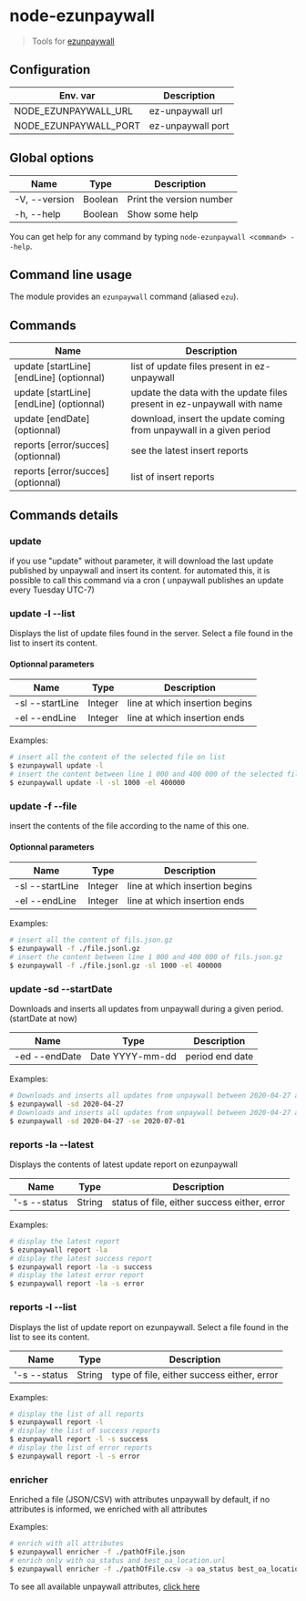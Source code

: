 # node-ezunpaywall

> Tools for [ezunpaywall](https://github.com/ezpaarse-project/ez-unpaywall)

## Configuration
| Env. var | Description |
| --- | --- |
| NODE_EZUNPAYWALL_URL | ez-unpaywall url |
| NODE_EZUNPAYWALL_PORT | ez-unpaywall port |

## Global options

| Name | Type | Description |
| --- | --- | --- |
| -V, --version | Boolean | Print the version number |
| -h, --help | Boolean | Show some help |

You can get help for any command by typing `node-ezunpaywall <command> --help`.

## Command line usage

The module provides an `ezunpaywall` command (aliased `ezu`).

## Commands

| Name | Description |
| --- | --- |
| update <list> [startLine] [endLine] (optionnal) | list of update files present in ez-unpaywall |
| update <file> [startLine] [endLine] (optionnal) | update the data with the update files present in ez-unpaywall with name |
| update <startDate> [endDate] (optionnal) | download, insert the update coming from unpaywall in a given period |
| reports <latest> [error/succes] (optionnal) | see the latest insert reports |
| reports <list> [error/succes] (optionnal) | list of insert reports |

## Commands details

### update

if you use "update" without parameter, it will download the last update published by unpaywall and insert its content.
for automated this, it is possible to call this command via a cron (
unpaywall publishes an update every Tuesday UTC-7)

### update -l --list

Displays the list of update files found in the server.
Select a file found in the list to insert its content.

#### Optionnal parameters

| Name | Type | Description |
| --- | --- | --- |
| -sl --startLine | Integer | line at which insertion begins |
| -el --endLine | Integer | line at which insertion ends |

Examples:
```bash
# insert all the content of the selected file on list
$ ezunpaywall update -l
# insert the content between line 1 000 and 400 000 of the selected file on list
$ ezunpaywall update -l -sl 1000 -el 400000
```

### update -f --file

insert the contents of the file according to the name of this one.

#### Optionnal parameters

| Name | Type | Description |
| --- | --- | --- |
| -sl --startLine | Integer | line at which insertion begins |
| -el --endLine | Integer | line at which insertion ends |

Examples:
```bash
# insert all the content of fils.json.gz
$ ezunpaywall -f ./file.jsonl.gz 
# insert the content between line 1 000 and 400 000 of fils.json.gz
$ ezunpaywall -f ./file.jsonl.gz -sl 1000 -el 400000
```

### update -sd --startDate

Downloads and inserts all updates from unpaywall during a given period. (startDate at now)

| Name | Type | Description |
| --- | --- | --- |
| -ed --endDate | Date YYYY-mm-dd | period end date |

Examples:
```bash
# Downloads and inserts all updates from unpaywall between 2020-04-27 and now
$ ezunpaywall -sd 2020-04-27
# Downloads and inserts all updates from unpaywall between 2020-04-27 and 2020-07-01 
$ ezunpaywall -sd 2020-04-27 -se 2020-07-01
```

### reports -la --latest

Displays the contents of latest update report on ezunpaywall

| Name | Type | Description |
| --- | --- | --- |
| '-s --status | String | status of file, either success either, error |

Examples:
```bash
# display the latest report
$ ezunpaywall report -la
# display the latest success report
$ ezunpaywall report -la -s success
# display the latest error report
$ ezunpaywall report -la -s error
```

### reports -l --list

Displays the list of update report on ezunpaywall.
Select a file found in the list to see its content.

| Name | Type | Description |
| --- | --- | --- |
| '-s --status | String | type of file, either success either, error |

Examples:
```bash
# display the list of all reports
$ ezunpaywall report -l
# display the list of success reports
$ ezunpaywall report -l -s success
# display the list of error reports
$ ezunpaywall report -l -s error
```

### enricher 

Enriched a file (JSON/CSV) with attributes unpaywall
by default, if no attributes is informed, we enriched with all attributes

Examples:
```bash
# enrich with all attributes
$ ezunpaywall enricher -f ./pathOfFile.json
# enrich only with oa_status and best_oa_location.url
$ ezunpaywall enricher -f ./pathOfFile.csv -a oa_status best_oa_location.url
```

To see all available unpaywall attributes, [click here](https://github.com/ezpaarse-project/ez-unpaywall/tree/master#object-structure)